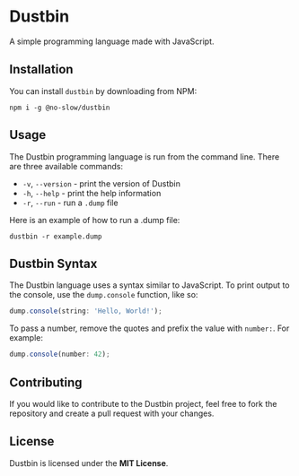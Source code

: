 # Dustbin

A simple programming language made with JavaScript.
## Installation

You can install `dustbin` by downloading from NPM:

```shell
npm i -g @no-slow/dustbin
```

## Usage

The Dustbin programming language is run from the command line. There are three available commands:

-    `-v`, `--version` - print the version of Dustbin
-    `-h`, `--help` - print the help information
-    `-r`, `--run` - run a `.dump` file

Here is an example of how to run a .dump file:

```shell
dustbin -r example.dump

```

## Dustbin Syntax

The Dustbin language uses a syntax similar to JavaScript. To print output to the console, use the `dump.console` function, like so:

```javascript
dump.console(string: 'Hello, World!');
```
To pass a number, remove the quotes and prefix the value with `number:`. For example:

```javascript
dump.console(number: 42);
```

## Contributing

If you would like to contribute to the Dustbin project, feel free to fork the repository and create a pull request with your changes.
## License

Dustbin is licensed under the <b>MIT License</b>.